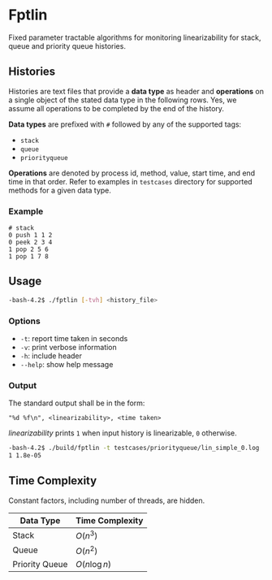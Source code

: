 # Fptlin

Fixed parameter tractable algorithms for monitoring linearizability for stack, queue and priority queue histories.

## Histories

Histories are text files that provide a **data type** as header and **operations** on a single object of the stated data type in the following rows. Yes, we assume all operations to be completed by the end of the history.

**Data types** are prefixed with `#` followed by any of the supported tags:

- `stack`
- `queue`
- `priorityqueue`

**Operations** are denoted by process id, method, value, start time, and end time in that order. Refer to examples in `testcases` directory for supported methods for a given data type.

### Example

```
# stack
0 push 1 1 2
0 peek 2 3 4
1 pop 2 5 6
1 pop 1 7 8
```

## Usage

```bash
-bash-4.2$ ./fptlin [-tvh] <history_file>
```

### Options

- `-t`: report time taken in seconds
- `-v`: print verbose information
- `-h`: include header
- `--help`: show help message

### Output

The standard output shall be in the form:

```
"%d %f\n", <linearizability>, <time taken>
```

_linearizability_ prints `1` when input history is linearizable, `0` otherwise.

```bash
-bash-4.2$ ./build/fptlin -t testcases/priorityqueue/lin_simple_0.log
1 1.8e-05
```

## Time Complexity

Constant factors, including number of threads, are hidden.

| Data Type      | Time Complexity |
| -------------- | --------------- |
| Stack          | $O(n^3)$        |
| Queue          | $O(n^2)$        |
| Priority Queue | $O(n\log{n})$   |